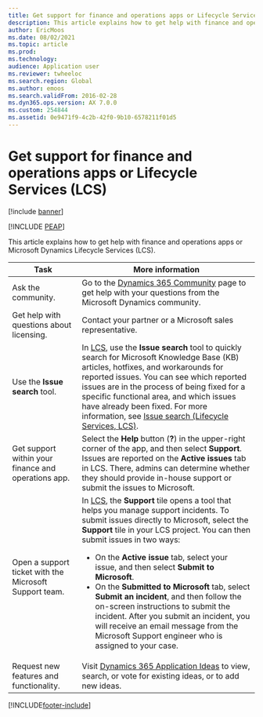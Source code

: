 ```yaml
---
title: Get support for finance and operations apps or Lifecycle Services (LCS)
description: This article explains how to get help with finance and operations apps or Microsoft Dynamics Lifecycle Services (LCS).
author: EricMoos
ms.date: 08/02/2021
ms.topic: article
ms.prod: 
ms.technology: 
audience: Application user
ms.reviewer: twheeloc
ms.search.region: Global
ms.author: emoos
ms.search.validFrom: 2016-02-28
ms.dyn365.ops.version: AX 7.0.0
ms.custom: 254844
ms.assetid: 0e9471f9-4c2b-42f0-9b10-6578211f01d5
---
```


# Get support for finance and operations apps or Lifecycle Services (LCS)

[!include [banner](../../../finance/includes/banner.md)]


[!INCLUDE [PEAP](../../../includes/peap-3.md)]

This article explains how to get help with finance and operations apps or Microsoft Dynamics Lifecycle Services (LCS). 

<table>
<thead>
<tr>
<th>Task</th>
<th>More information</th>
</tr>
</thead>
<tbody>
<tr>
<td>Ask the community.</td>
<td>Go to the <a href="https://community.dynamics.com/">Dynamics 365 Community</a> page to get help with your questions from the Microsoft Dynamics community.</td>
</tr>
<tr>
<td>Get help with questions about licensing.</td>
<td>Contact your partner or a Microsoft sales representative.</td>
</tr>
<tr>
<td>Use the <strong>Issue search</strong> tool.</td>
<td>In <a href="https://lcs.dynamics.com/">LCS</a>, use the <strong>Issue search</strong> tool to quickly search for Microsoft Knowledge Base (KB) articles, hotfixes, and workarounds for reported issues. You can see which reported issues are in the process of being fixed for a specific functional area, and which issues have already been fixed. For more information, see <a href="../../dev-itpro/lifecycle-services/issue-search-lcs.md">Issue search (Lifecycle Services, LCS)</a>.</td>
</tr>
<tr>
<td>Get support within your finance and operations app.</td>
<td>Select the <strong>Help</strong> button (<strong>?</strong>) in the upper-right corner of the app, and then select <strong>Support</strong>. Issues are reported on the <strong>Active issues</strong> tab in LCS. There, admins can determine whether they should provide in-house support or submit the issues to Microsoft.</td>
</tr>
<tr>
<td>Open a support ticket with the Microsoft Support team.</td>
<td>In <a href="https://lcs.dynamics.com/">LCS</a>, the <strong>Support</strong> tile opens a tool that helps you manage support incidents. To submit issues directly to Microsoft, select the <strong>Support</strong> tile in your LCS project. You can then submit issues in two ways:
<ul>
<li>On the <strong>Active issue</strong> tab, select your issue, and then select <strong>Submit to Microsoft</strong>.</li>
<li>On the <strong>Submitted to Microsoft</strong> tab, select <strong>Submit an incident</strong>, and then follow the on-screen instructions to submit the incident. After you submit an incident, you will receive an email message from the Microsoft Support engineer who is assigned to your case.</li>
</ul>
</td>
</tr>
<tr>
<td>Request new features and functionality.</td>
<td>Visit <a href="https://experience.dynamics.com/ideas/">Dynamics 365 Application Ideas</a> to view, search, or vote for existing ideas, or to add new ideas.</td>
</tr>
</tbody>
</table>


[!INCLUDE[footer-include](../../../includes/footer-banner.md)]

